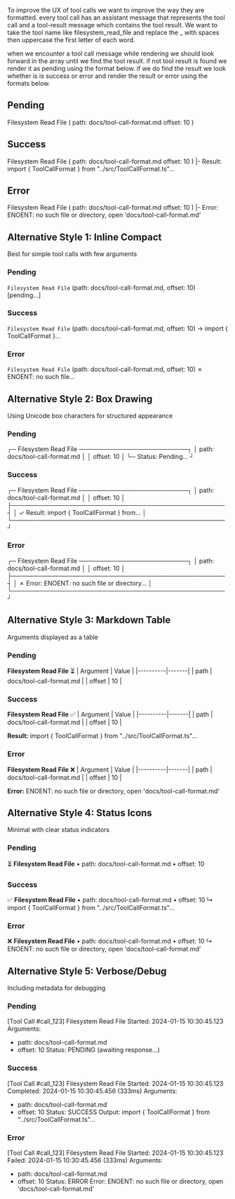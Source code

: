 To improve the UX of tool calls we want to improve the way they are formatted.
every tool call has an assistant message that represents the tool call and a tool-result message which contains the tool result.
We want to take the tool name like filesystem_read_file and replace the _ with spaces then uppercase the first letter of each word.

when we encounter a tool call message while rendering we should look forward in the array until we find the tool result. if not tool result is found we render it as pending using the format below.
if we do find the result we look whether is is success or error and render the result or error using the formats below.

## Pending

Filesystem Read File (
  path: docs/tool-call-format.md
  offset: 10
)

## Success

Filesystem Read File (
  path: docs/tool-call-format.md
  offset: 10
)
|- Result: import { ToolCallFormat } from "../src/ToolCallFormat.ts"...


## Error

Filesystem Read File (
  path: docs/tool-call-format.md
  offset: 10
)
|- Error: ENOENT: no such file or directory, open 'docs/tool-call-format.md'

## Alternative Style 1: Inline Compact
Best for simple tool calls with few arguments

### Pending
`Filesystem Read File` (path: docs/tool-call-format.md, offset: 10) [pending...]

### Success
`Filesystem Read File` (path: docs/tool-call-format.md, offset: 10) → import { ToolCallFormat }...

### Error
`Filesystem Read File` (path: docs/tool-call-format.md, offset: 10) ✗ ENOENT: no such file...

## Alternative Style 2: Box Drawing
Using Unicode box characters for structured appearance

### Pending
┌─ Filesystem Read File ─────────────────────────┐
│ path: docs/tool-call-format.md                 │
│ offset: 10                                      │
└─ Status: Pending...                            ┘

### Success
┌─ Filesystem Read File ─────────────────────────┐
│ path: docs/tool-call-format.md                 │
│ offset: 10                                      │
├─────────────────────────────────────────────────┤
│ ✓ Result: import { ToolCallFormat } from...    │
└─────────────────────────────────────────────────┘

### Error
┌─ Filesystem Read File ─────────────────────────┐
│ path: docs/tool-call-format.md                 │
│ offset: 10                                      │
├─────────────────────────────────────────────────┤
│ ✗ Error: ENOENT: no such file or directory...  │
└─────────────────────────────────────────────────┘

## Alternative Style 3: Markdown Table
Arguments displayed as a table

### Pending
**Filesystem Read File** ⏳
| Argument | Value |
|----------|-------|
| path | docs/tool-call-format.md |
| offset | 10 |

### Success
**Filesystem Read File** ✅
| Argument | Value |
|----------|-------|
| path | docs/tool-call-format.md |
| offset | 10 |

**Result:** import { ToolCallFormat } from "../src/ToolCallFormat.ts"...

### Error
**Filesystem Read File** ❌
| Argument | Value |
|----------|-------|
| path | docs/tool-call-format.md |
| offset | 10 |

**Error:** ENOENT: no such file or directory, open 'docs/tool-call-format.md'

## Alternative Style 4: Status Icons
Minimal with clear status indicators

### Pending
⏳ **Filesystem Read File**
   • path: docs/tool-call-format.md
   • offset: 10

### Success
✅ **Filesystem Read File**
   • path: docs/tool-call-format.md
   • offset: 10
   ↳ import { ToolCallFormat } from "../src/ToolCallFormat.ts"...

### Error
❌ **Filesystem Read File**
   • path: docs/tool-call-format.md
   • offset: 10
   ↳ ENOENT: no such file or directory, open 'docs/tool-call-format.md'

## Alternative Style 5: Verbose/Debug
Including metadata for debugging

### Pending
[Tool Call #call_123] Filesystem Read File
Started: 2024-01-15 10:30:45.123
Arguments:
  - path: docs/tool-call-format.md
  - offset: 10
Status: PENDING (awaiting response...)

### Success
[Tool Call #call_123] Filesystem Read File
Started: 2024-01-15 10:30:45.123
Completed: 2024-01-15 10:30:45.456 (333ms)
Arguments:
  - path: docs/tool-call-format.md
  - offset: 10
Status: SUCCESS
Output: import { ToolCallFormat } from "../src/ToolCallFormat.ts"...

### Error
[Tool Call #call_123] Filesystem Read File
Started: 2024-01-15 10:30:45.123
Failed: 2024-01-15 10:30:45.456 (333ms)
Arguments:
  - path: docs/tool-call-format.md
  - offset: 10
Status: ERROR
Error: ENOENT: no such file or directory, open 'docs/tool-call-format.md'
